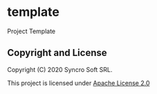 # template
Project Template

Copyright and License
---------------------
Copyright (C) 2020 Syncro Soft SRL.

This project is licensed under [Apache License 2.0](LICENSE)
